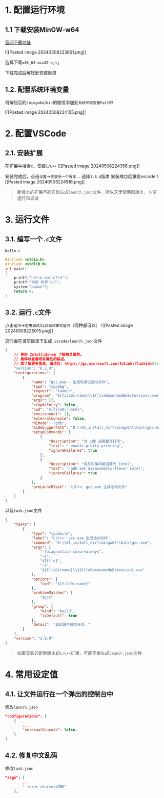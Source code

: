 
# 1. 配置运行环境 

## 1.1 下载安装MinGW-w64
[官网下载地址](https://sourceforge.net/projects/mingw-w64/)

![[Pasted image 20240508223651.png]]

选择下载`x86_64-win32-sjlj`

下载完成后解压到安装目录

## 1.2. 配置系统环境变量

将解压后的`/mingw64/bin`的路径添加到`系统环境变量Path`中

![[Pasted image 20240508224155.png]]


# 2. 配置VSCode

## 2.1. 安装扩展

在扩展中搜索`c`，安装`C/C++`
![[Pasted image 20240508224356.png]]

安装完成后，点击`设置`->`安装另一个版本..`
选择`1.8.4`版本
安装成功后重启vscode
![[Pasted image 20240508224516.png]]

>新版本的扩展不能自动生成`launch.json`文件，所以这里使用旧版本，方便运行和调试


# 3. 运行文件

## 3.1. 编写一个`.c`文件

`hello.c`
```c
#include <stdio.h>
#include <stdlib.h>
int main()
{
    printf("hello world!\n");
    printf("你好 世界!\n");
    system("pause");
    return 0;
}
```

## 3.2. 运行`.c`文件

点击`运行`->`启用调试`/`以非调试模式运行`（两种都可以）
![[Pasted image 20240508225015.png]]

这时会在当前目录下生成`.vscode/launch.json`文件
```json
{
    // 使用 IntelliSense 了解相关属性。 
    // 悬停以查看现有属性的描述。
    // 欲了解更多信息，请访问: https://go.microsoft.com/fwlink/?linkid=830387
    "version": "0.2.0",
    "configurations": [
        {
            "name": "gcc.exe - 生成和调试活动文件",
            "type": "cppdbg",
            "request": "launch",
            "program": "${fileDirname}\\${fileBasenameNoExtension}.exe",
            "args": [],
            "stopAtEntry": false,
            "cwd": "${fileDirname}",
            "environment": [],
            "externalConsole": false,
            "MIMode": "gdb",
            "miDebuggerPath": "D:\\01_install_dir\\mingw64\\bin\\gdb.exe",
            "setupCommands": [
                {
                    "description": "为 gdb 启用整齐打印",
                    "text": "-enable-pretty-printing",
                    "ignoreFailures": true
                },
                {
                    "description": "将反汇编风格设置为 Intel",
                    "text": "-gdb-set disassembly-flavor intel",
                    "ignoreFailures": true
                }
            ],
            "preLaunchTask": "C/C++: gcc.exe 生成活动文件"
        }
    ]
}
```

以及`task.json`文件
```json
{
    "tasks": [
        {
            "type": "cppbuild",
            "label": "C/C++: gcc.exe 生成活动文件",
            "command": "D:\\01_install_dir\\mingw64\\bin\\gcc.exe",
            "args": [
                "-fdiagnostics-color=always",
                "-g",
                "${file}",
                "-o",
                "${fileDirname}\\${fileBasenameNoExtension}.exe"
            ],
            "options": {
                "cwd": "${fileDirname}"
            },
            "problemMatcher": [
                "$gcc"
            ],
            "group": {
                "kind": "build",
                "isDefault": true
            },
            "detail": "调试器生成的任务。"
        }
    ],
    "version": "2.0.0"
}
```

>如果安装的是新版本的`C/C++`扩展，可能不会生成`launch.json`文件

# 4. 常用设定值

## 4.1. 让文件运行在一个弹出的控制台中

修改`launch.json`
```json
"configurations": [
	{
		...
		"externalConsole": false,
	}
]
```

## 4.2. 修复中文乱码

修改`task.json`
```json
"args": [
		...
		"-fexec-charset=GBK"
	],
```